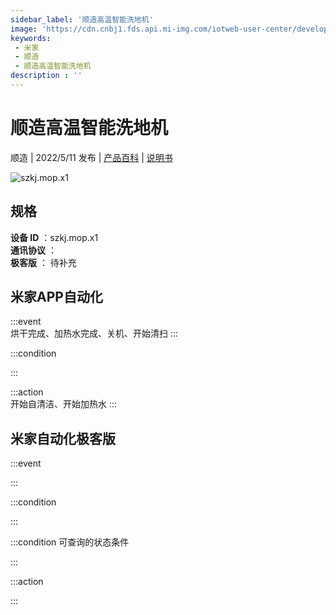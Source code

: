 ```yaml
---
sidebar_label: '顺造高温智能洗地机'
image: 'https://cdn.cnbj1.fds.api.mi-img.com/iotweb-user-center/developer_1679048028723JHzIgB6q.png?GalaxyAccessKeyId=AKVGLQWBOVIRQ3XLEW&Expires=9223372036854775807&Signature=srt2crgRmkaK8CWWtUqvFInZBsQ='
keywords: 
 - 米家
 - 顺造
 - 顺造高温智能洗地机
description : ''
---
```

# 顺造高温智能洗地机

顺造 | 2022/5/11 发布 | [产品百科](https://home.mi.com/webapp/content/baike/product/index.html?model=szkj.mop.x1/) | [说明书](https://home.mi.com/views/introduction.html?model=szkj.mop.x1&region=cn)

![szkj.mop.x1](https://cdn.cnbj1.fds.api.mi-img.com/iotweb-user-center/developer_1679048028723JHzIgB6q.png?GalaxyAccessKeyId=AKVGLQWBOVIRQ3XLEW&Expires=9223372036854775807&Signature=srt2crgRmkaK8CWWtUqvFInZBsQ=)

## 规格  
> 
**设备 ID** ：szkj.mop.x1  
**通讯协议** ：  
**极客版**  ： 待补充 


## 米家APP自动化  

:::event  
烘干完成、加热水完成、关机、开始清扫
:::

:::condition  

:::

:::action   
开始自清洁、开始加热水
:::

## 米家自动化极客版  

:::event  

:::

:::condition  

:::

:::condition 可查询的状态条件  

:::

:::action  

:::

        
